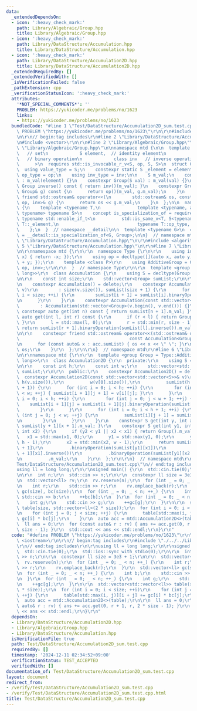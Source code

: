 ```yaml
---
data:
  _extendedDependsOn:
  - icon: ':heavy_check_mark:'
    path: Library/Algebraic/Group.hpp
    title: Library/Algebraic/Group.hpp
  - icon: ':heavy_check_mark:'
    path: Library/DataStructure/Accumulation.hpp
    title: Library/DataStructure/Accumulation.hpp
  - icon: ':heavy_check_mark:'
    path: Library/DataStructure/Accumulation2D.hpp
    title: Library/DataStructure/Accumulation2D.hpp
  _extendedRequiredBy: []
  _extendedVerifiedWith: []
  _isVerificationFailed: false
  _pathExtension: cpp
  _verificationStatusIcon: ':heavy_check_mark:'
  attributes:
    '*NOT_SPECIAL_COMMENTS*': ''
    PROBLEM: https://yukicoder.me/problems/no/1623
    links:
    - https://yukicoder.me/problems/no/1623
  bundledCode: "#line 1 \"Test/DataStructure/Accumulation2D_sum.test.cpp\"\n#define\
    \ PROBLEM \"https://yukicoder.me/problems/no/1623\"\r\n\r\n#include <iostream>\r\
    \n\r\n// begin:tag includes\r\n#line 2 \"Library/DataStructure/Accumulation2D.hpp\"\
    \n#include <vector>\r\n\r\n#line 2 \"Library/Algebraic/Group.hpp\"\n\n#line 4\
    \ \"Library/Algebraic/Group.hpp\"\n\nnamespace mtd {\n\n  template <class S, \
    \   // set\n            S element,  // identity element\n            class op,\
    \   // binary operation\n            class inv   // inverse operation\n      \
    \      >\n  requires std::is_invocable_r_v<S, op, S, S>\n  struct Group {\n  \
    \  using value_type = S;\n    constexpr static S _element = element;\n    using\
    \ op_type = op;\n    using inv_type = inv;\n\n    S m_val;\n    constexpr Group()\
    \ : m_val(element) {}\n    constexpr Group(S val) : m_val(val) {}\n    constexpr\
    \ Group inverse() const { return inv()(m_val); }\n    constexpr Group binaryOperation(const\
    \ Group& g) const {\n      return op()(m_val, g.m_val);\n    }\n    constexpr\
    \ friend std::ostream& operator<<(\n        std::ostream& os, const Group<S, element,\
    \ op, inv>& g) {\n      return os << g.m_val;\n    }\n  };\n\n  namespace __detail\
    \ {\n    template <typename T,\n              template <typename, auto, typename,\
    \ typename> typename S>\n    concept is_specialization_of = requires {\n     \
    \ typename std::enable_if_t<\n          std::is_same_v<T, S<typename T::value_type,\
    \ T::_element,\n                              typename T::op_type, typename T::inv_type>>>;\n\
    \    };\n  }  // namespace __detail\n\n  template <typename G>\n  concept group\
    \ = __detail::is_specialization_of<G, Group>;\n\n}  // namespace mtd\n#line 2\
    \ \"Library/DataStructure/Accumulation.hpp\"\n\r\n#include <algorithm>\r\n#line\
    \ 5 \"Library/DataStructure/Accumulation.hpp\"\n\r\n#line 7 \"Library/DataStructure/Accumulation.hpp\"\
    \n\r\nnamespace mtd {\r\n\r\n  namespace Type {\r\n\r\n    using inv = decltype([](auto\
    \ x) { return -x; });\r\n    using op = decltype([](auto x, auto y) { return x\
    \ + y; });\r\n    template <class P>\r\n    using AdditiveGroup = Group<P, P(0),\
    \ op, inv>;\r\n\r\n  }  // namespace Type\r\n\r\n  template <group Group = Type::AdditiveGroup<long\
    \ long>>\r\n  class Accumulation {\r\n    using S = decltype(Group().m_val);\r\
    \n\r\n    const int size;\r\n    std::vector<Group> sumList;\r\n\r\n  public:\r\
    \n    constexpr Accumulation() = delete;\r\n    constexpr Accumulation(const std::vector<Group>&\
    \ v)\r\n        : size(v.size()), sumList(size + 1) {\r\n      for (int i = 0;\
    \ i < size; ++i) {\r\n        sumList[i + 1] = sumList[i].binaryOperation(v[i]);\r\
    \n      }\r\n    }\r\n    constexpr Accumulation(const std::vector<S>& v)\r\n\
    \        : Accumulation(std::vector<Group>(v.begin(), v.end())) {}\r\n\r\n   \
    \ constexpr auto get(int n) const { return sumList[n + 1].m_val; }\r\n    constexpr\
    \ auto get(int l, int r) const {\r\n      if (r < l) { return Group::_element;\
    \ }\r\n      l = std::max(l, 0);\r\n      r = std::min(r, size - 1);\r\n     \
    \ return sumList[r + 1].binaryOperation(sumList[l].inverse()).m_val;\r\n    }\r\
    \n\r\n    constexpr friend std::ostream& operator<<(std::ostream& os,\r\n    \
    \                                          const Accumulation<Group>& acc) {\r\
    \n      for (const auto& x : acc.sumList) { os << x << \" \"; }\r\n      return\
    \ os;\r\n    }\r\n  };\r\n\r\n}  // namespace mtd\r\n#line 6 \"Library/DataStructure/Accumulation2D.hpp\"\
    \n\r\nnamespace mtd {\r\n\r\n  template <group Group = Type::AdditiveGroup<long\
    \ long>>\r\n  class Accumulation2D {\r\n  private:\r\n    using S = decltype(Group().m_val);\r\
    \n\r\n    const int h;\r\n    const int w;\r\n    std::vector<std::vector<Group>>\
    \ sumList;\r\n\r\n  public:\r\n    constexpr Accumulation2D() = delete;\r\n  \
    \  constexpr Accumulation2D(const std::vector<std::vector<S>>& v)\r\n        :\
    \ h(v.size()),\r\n          w(v[0].size()),\r\n          sumList(h + 1, std::vector<Group>(w\
    \ + 1)) {\r\n      for (int i = 0; i < h; ++i) {\r\n        for (int j = 0; j\
    \ < w; ++j) { sumList[i + 1][j + 1] = v[i][j]; }\r\n      }\r\n      for (int\
    \ i = 0; i < h; ++i) {\r\n        for (int j = 0; j < w + 1; ++j) {\r\n      \
    \    sumList[i + 1][j] = sumList[i + 1][j].binaryOperation(sumList[i][j]);\r\n\
    \        }\r\n      }\r\n      for (int i = 0; i < h + 1; ++i) {\r\n        for\
    \ (int j = 0; j < w; ++j) {\r\n          sumList[i][j + 1] = sumList[i][j + 1].binaryOperation(sumList[i][j]);\r\
    \n        }\r\n      }\r\n    }\r\n    constexpr S get(int y, int x) { return\
    \ sumList[y + 1][x + 1].m_val; }\r\n    constexpr S get(int y1, int x1, int y2,\
    \ int x2) {\r\n      if (y2 < y1 || x2 < x1) { return Group().m_val; }\r\n   \
    \   x1 = std::max(x1, 0);\r\n      y1 = std::max(y1, 0);\r\n      y2 = std::min(y2,\
    \ h - 1);\r\n      x2 = std::min(x2, w - 1);\r\n      return sumList[y2 + 1][x2\
    \ + 1]\r\n          .binaryOperation(sumList[y1][x1])\r\n          .binaryOperation(sumList[y2\
    \ + 1][x1].inverse())\r\n          .binaryOperation(sumList[y1][x2 + 1].inverse())\r\
    \n          .m_val;\r\n    }\r\n  };\r\n\r\n}  // namespace mtd\r\n#line 7 \"\
    Test/DataStructure/Accumulation2D_sum.test.cpp\"\n// end:tag includes\r\n\r\n\
    using ll = long long;\r\n\r\nsigned main() {\r\n  std::cin.tie(0);\r\n  std::ios::sync_with_stdio(0);\r\
    \n\r\n  int n;\r\n  std::cin >> n;\r\n\r\n  constexpr ll size = 3e3 + 1;\r\n\r\
    \n  std::vector<ll> rv;\r\n  rv.reserve(n);\r\n  for (int _ = 0; _ < n; ++_) {\r\
    \n    int r;\r\n    std::cin >> r;\r\n    rv.emplace_back(r);\r\n  }\r\n  std::vector<ll>\
    \ gc(size), bc(size);\r\n  for (int _ = 0; _ < n; ++_) {\r\n    int b;\r\n   \
    \ std::cin >> b;\r\n    ++bc[b];\r\n  }\r\n  for (int _ = 0; _ < n; ++_) {\r\n\
    \    int g;\r\n    std::cin >> g;\r\n    ++gc[g];\r\n  }\r\n\r\n  std::vector<std::vector<ll>>\
    \ table(size, std::vector<ll>(2 * size));\r\n  for (int i = 0; i < size; ++i)\r\
    \n    for (int j = 0; j < size; ++j) {\r\n      table[std::max(i, j)][i + j] +=\
    \ gc[i] * bc[j];\r\n    }\r\n  auto acc = mtd::Accumulation2D<>(table);\r\n\r\n\
    \  ll ans = 0;\r\n  for (const auto& r : rv) { ans += acc.get(0, r + 1, r, 2 *\
    \ size - 1); }\r\n  std::cout << ans << std::endl;\r\n}\r\n"
  code: "#define PROBLEM \"https://yukicoder.me/problems/no/1623\"\r\n\r\n#include\
    \ <iostream>\r\n\r\n// begin:tag includes\r\n#include \"./../../Library/DataStructure/Accumulation2D.hpp\"\
    \r\n// end:tag includes\r\n\r\nusing ll = long long;\r\n\r\nsigned main() {\r\n\
    \  std::cin.tie(0);\r\n  std::ios::sync_with_stdio(0);\r\n\r\n  int n;\r\n  std::cin\
    \ >> n;\r\n\r\n  constexpr ll size = 3e3 + 1;\r\n\r\n  std::vector<ll> rv;\r\n\
    \  rv.reserve(n);\r\n  for (int _ = 0; _ < n; ++_) {\r\n    int r;\r\n    std::cin\
    \ >> r;\r\n    rv.emplace_back(r);\r\n  }\r\n  std::vector<ll> gc(size), bc(size);\r\
    \n  for (int _ = 0; _ < n; ++_) {\r\n    int b;\r\n    std::cin >> b;\r\n    ++bc[b];\r\
    \n  }\r\n  for (int _ = 0; _ < n; ++_) {\r\n    int g;\r\n    std::cin >> g;\r\
    \n    ++gc[g];\r\n  }\r\n\r\n  std::vector<std::vector<ll>> table(size, std::vector<ll>(2\
    \ * size));\r\n  for (int i = 0; i < size; ++i)\r\n    for (int j = 0; j < size;\
    \ ++j) {\r\n      table[std::max(i, j)][i + j] += gc[i] * bc[j];\r\n    }\r\n\
    \  auto acc = mtd::Accumulation2D<>(table);\r\n\r\n  ll ans = 0;\r\n  for (const\
    \ auto& r : rv) { ans += acc.get(0, r + 1, r, 2 * size - 1); }\r\n  std::cout\
    \ << ans << std::endl;\r\n}\r\n"
  dependsOn:
  - Library/DataStructure/Accumulation2D.hpp
  - Library/Algebraic/Group.hpp
  - Library/DataStructure/Accumulation.hpp
  isVerificationFile: true
  path: Test/DataStructure/Accumulation2D_sum.test.cpp
  requiredBy: []
  timestamp: '2024-12-11 02:34:52+09:00'
  verificationStatus: TEST_ACCEPTED
  verifiedWith: []
documentation_of: Test/DataStructure/Accumulation2D_sum.test.cpp
layout: document
redirect_from:
- /verify/Test/DataStructure/Accumulation2D_sum.test.cpp
- /verify/Test/DataStructure/Accumulation2D_sum.test.cpp.html
title: Test/DataStructure/Accumulation2D_sum.test.cpp
---
```

